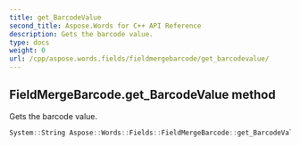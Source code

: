 ```yaml
---
title: get_BarcodeValue
second_title: Aspose.Words for C++ API Reference
description: Gets the barcode value. 
type: docs
weight: 0
url: /cpp/aspose.words.fields/fieldmergebarcode/get_barcodevalue/
---
```

## FieldMergeBarcode.get_BarcodeValue method


Gets the barcode value.

```cpp
System::String Aspose::Words::Fields::FieldMergeBarcode::get_BarcodeValue()
```

